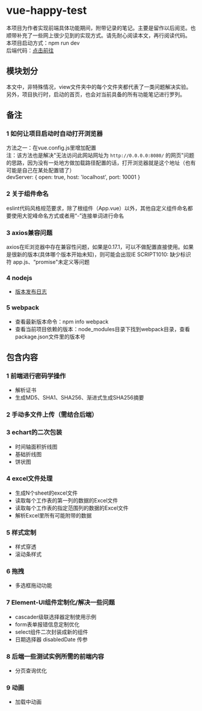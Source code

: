 # vue-happy-test

本项目为作者实现前端具体功能期间，附带记录的笔记。主要是留作以后阅览。也顺带补充了一些网上很少见到的实现方式。请先耐心阅读本文，再行阅读代码。  
本项目启动方式：npm run dev  
后端代码：[点击前往](https://github.com/17lhf/happyTest)

## 模块划分

 本文中，非特殊情况，view文件夹中的每个文件夹都代表了一类问题解决实验。  
 另外，项目执行时，启动的首页，也会对当前具备的所有功能笔记进行罗列。  

## 备注

### 1 如何让项目启动时自动打开浏览器

 方法之一：在vue.config.js里增加配置  
 注：该方法也是解决"无法访问此网站网址为 `http://0.0.0.0:8080/` 的网页"问题的思路，因为没有一处地方做加载路径配置的话，打开浏览器就是这个地址（也有可能是自己在某处配置错了）  
  devServer: {
    open: true,
    host: 'localhost',
    port: 10001
  }

### 2 关于组件命名

eslint代码风格规范要求，除了根组件（App.vue）以外，其他自定义组件命名都要使用大驼峰命名方式或者用“-”连接单词进行命名

### 3 axios兼容问题

axios在IE浏览器中存在兼容性问题，如果是0.17.1，可以不做配置直接使用。如果是很新的版本(具体哪个版本开始未知)，则可能会出现IE SCRIPT1010: 缺少标识符 app.js、“promise"未定义等问题

### 4 nodejs

- [版本发布日志](https://nodejs.org/en/about/previous-releases)
  
### 5 webpack

- 查看最新版本命令：npm info webpack
- 查看当前项目依赖的版本：node_modules目录下找到webpack目录，查看package.json文件里的版本号

## 包含内容

### 1 前端进行密码学操作

- 解析证书
- 生成MD5、SHA1、SHA256、渐进式生成SHA256摘要

### 2 手动多文件上传（需结合后端）

### 3 echart的二次包装

- 时间轴面积折线图
- 基础折线图
- 饼状图

### 4 excel文件处理

- 生成N个sheet的excel文件
- 读取每个工作表的第一列的数据的Excel文件
- 读取每个工作表的指定范围列的数据的Excel文件
- 解析Excel里所有可能附带的数据

### 5 样式定制

- 样式穿透
- 滚动条样式

### 6 拖拽

- 多选框拖动功能

### 7 Element-UI组件定制化/解决一些问题

- cascader级联选择器定制使用示例
- form表单报错信息定制优化
- select组件二次封装成新的组件
- 日期选择器 disabledDate 传参

### 8 后端一些测试实例所需的前端内容

- 分页查询优化

### 9 动画

- 加载中动画
